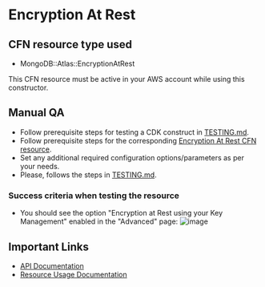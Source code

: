 # Encryption At Rest

## CFN resource type used
- MongoDB::Atlas::EncryptionAtRest

This CFN resource must be active in your AWS account while using this constructor.


## Manual QA
- Follow prerequisite steps for testing a CDK construct in [TESTING.md](../../../TESTING.md).
- Follow prerequisite steps for the corresponding [Encryption At Rest CFN resource](../../../../cfn-resources/encryption-at-rest/test/README.md).
- Set any additional required configuration options/parameters as per your needs.
- Please, follows the steps in [TESTING.md](../../../TESTING.md).


### Success criteria when testing the resource
- You should see the option "Encryption at Rest using your Key Management" enabled in the "Advanced" page:
![image](https://user-images.githubusercontent.com/5663078/227896265-7e489e9e-2666-4faa-8d10-5c8b3ee77620.png)

## Important Links
- [API Documentation](https://www.mongodb.com/docs/atlas/reference/api-resources-spec/#tag/Encryption-at-Rest-using-Customer-Key-Management/operation/updateEncryptionAtRest)
- [Resource Usage Documentation](https://www.mongodb.com/docs/atlas/security-kms-encryption/)
